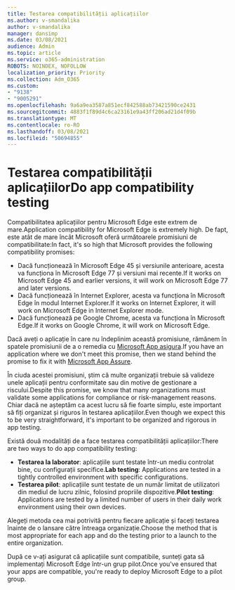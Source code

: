 ```yaml
---
title: Testarea compatibilității aplicațiilor
ms.author: v-smandalika
author: v-smandalika
manager: dansimp
ms.date: 03/08/2021
audience: Admin
ms.topic: article
ms.service: o365-administration
ROBOTS: NOINDEX, NOFOLLOW
localization_priority: Priority
ms.collection: Adm_O365
ms.custom:
- "9138"
- "9005291"
ms.openlocfilehash: 9a6a9ea3587a851ecf842588ab73421590ce2431
ms.sourcegitcommit: 4883f1f89d4c6ca23161e9a43ff206ad21d4f09b
ms.translationtype: MT
ms.contentlocale: ro-RO
ms.lasthandoff: 03/08/2021
ms.locfileid: "50694855"
---
```

# <a name="do-app-compatibility-testing"></a><span data-ttu-id="079c2-102">Testarea compatibilității aplicațiilor</span><span class="sxs-lookup"><span data-stu-id="079c2-102">Do app compatibility testing</span></span>

<span data-ttu-id="079c2-103">Compatibilitatea aplicațiilor pentru Microsoft Edge este extrem de mare.</span><span class="sxs-lookup"><span data-stu-id="079c2-103">Application compatibility for Microsoft Edge is extremely high.</span></span> <span data-ttu-id="079c2-104">De fapt, este atât de mare încât Microsoft oferă următoarele promisiuni de compatibilitate:</span><span class="sxs-lookup"><span data-stu-id="079c2-104">In fact, it's so high that Microsoft provides the following compatibility promises:</span></span>
- <span data-ttu-id="079c2-105">Dacă funcționează în Microsoft Edge 45 și versiunile anterioare, acesta va funcționa în Microsoft Edge 77 și versiuni mai recente.</span><span class="sxs-lookup"><span data-stu-id="079c2-105">If it works on Microsoft Edge 45 and earlier versions, it will work on Microsoft Edge 77 and later versions.</span></span>
- <span data-ttu-id="079c2-106">Dacă funcționează în Internet Explorer, acesta va funcționa în Microsoft Edge în modul Internet Explorer.</span><span class="sxs-lookup"><span data-stu-id="079c2-106">If it works on Internet Explorer, it will work on Microsoft Edge in Internet Explorer mode.</span></span>
- <span data-ttu-id="079c2-107">Dacă funcționează pe Google Chrome, acesta va funcționa în Microsoft Edge.</span><span class="sxs-lookup"><span data-stu-id="079c2-107">If it works on Google Chrome, it will work on Microsoft Edge.</span></span>

<span data-ttu-id="079c2-108">Dacă aveți o aplicație în care nu îndeplinim această promisiune, rămânem în spatele promisiunii de a o remedia cu [Microsoft App asigura](https://www.microsoft.com/fasttrack/microsoft-365/app-assure).</span><span class="sxs-lookup"><span data-stu-id="079c2-108">If you have an application where we don't meet this promise, then we stand behind the promise to fix it with [Microsoft App Assure](https://www.microsoft.com/fasttrack/microsoft-365/app-assure).</span></span>

<span data-ttu-id="079c2-109">În ciuda acestei promisiuni, știm că multe organizații trebuie să valideze unele aplicații pentru conformitate sau din motive de gestionare a riscului.</span><span class="sxs-lookup"><span data-stu-id="079c2-109">Despite this promise, we know that many organizations must validate some applications for compliance or risk-management reasons.</span></span> <span data-ttu-id="079c2-110">Chiar dacă ne așteptăm ca acest lucru să fie foarte simplu, este important să fiți organizat și riguros în testarea aplicațiilor.</span><span class="sxs-lookup"><span data-stu-id="079c2-110">Even though we expect this to be very straightforward, it's important to be organized and rigorous in app testing.</span></span>

<span data-ttu-id="079c2-111">Există două modalități de a face testarea compatibilității aplicațiilor:</span><span class="sxs-lookup"><span data-stu-id="079c2-111">There are two ways to do app compatibility testing:</span></span>

- <span data-ttu-id="079c2-112">**Testarea la laborator**: aplicațiile sunt testate într-un mediu controlat bine, cu configurații specifice.</span><span class="sxs-lookup"><span data-stu-id="079c2-112">**Lab testing**: Applications are tested in a tightly controlled environment with specific configurations.</span></span>
- <span data-ttu-id="079c2-113">**Testarea pilot**: aplicațiile sunt testate de un număr limitat de utilizatori din mediul de lucru zilnic, folosind propriile dispozitive.</span><span class="sxs-lookup"><span data-stu-id="079c2-113">**Pilot testing**: Applications are tested by a limited number of users in their daily work environment using their own devices.</span></span>

<span data-ttu-id="079c2-114">Alegeți metoda cea mai potrivită pentru fiecare aplicație și faceți testarea înainte de o lansare către întreaga organizație.</span><span class="sxs-lookup"><span data-stu-id="079c2-114">Choose the method that is most appropriate for each app and do the testing prior to a launch to the entire organization.</span></span>

<span data-ttu-id="079c2-115">După ce v-ați asigurat că aplicațiile sunt compatibile, sunteți gata să implementați Microsoft Edge într-un grup pilot.</span><span class="sxs-lookup"><span data-stu-id="079c2-115">Once you've ensured that your apps are compatible, you're ready to deploy Microsoft Edge to a pilot group.</span></span>
